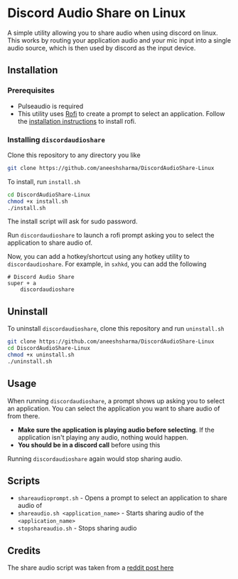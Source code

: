 # Discord Audio Share on Linux

A simple utility allowing you to share audio when using discord on linux. This
works by routing your application audio and your mic input into a single audio
source, which is then used by discord as the input device.

## Installation

### Prerequisites

- Pulseaudio is required
- This utility uses [Rofi](https://github.com/davatorium/rofi) to create a prompt
to select an application. Follow the [installation instructions](https://github.com/davatorium/rofi/blob/next/INSTALL.md#install-distribution)
to install rofi.


### Installing `discordaudioshare`

Clone this repository to any directory you like

```bash
git clone https://github.com/aneeshsharma/DiscordAudioShare-Linux
```

To install, run `install.sh`

```bash
cd DiscordAudioShare-Linux
chmod +x install.sh
./install.sh
```

The install script will ask for sudo password.

Run `discordaudioshare` to launch a rofi prompt asking you to select the application
to share audio of.

Now, you can add a hotkey/shortcut using any hotkey utility to `discordaudioshare`.
For example, in `sxhkd`, you can add the following

```
# Discord Audio Share
super + a
    discordaudioshare
```

## Uninstall

To uninstall `discordaudioshare`, clone this repository and run `uninstall.sh`

```bash
git clone https://github.com/aneeshsharma/DiscordAudioShare-Linux
cd DiscordAudioShare-Linux
chmod +x uninstall.sh
./uninstall.sh
```

## Usage

When running `discordaudioshare`, a prompt shows up asking you to select an application.
You can select the application you want to share audio of from there.
- **Make sure the application is playing audio before selecting**. If the application isn't
  playing any audio, nothing would happen.
- **You should be in a discord call** before using this

Running `discordaudioshare` again would stop sharing audio.

## Scripts

- `shareaudioprompt.sh` - Opens a prompt to select an application to share audio of
- `shareaudio.sh <application_name>` - Starts sharing audio of the `<application_name>`
- `stopshareaudio.sh` - Stops sharing audio

## Credits
The share audio script was taken from a [reddit post here](https://www.reddit.com/r/linux_gaming/comments/hwq6qq/comment/fz3vbxi/?utm_source=share&utm_medium=web2x&context=3)
